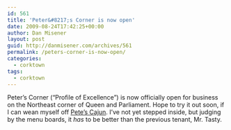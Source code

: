 ```yaml
---
id: 561
title: 'Peter&#8217;s Corner is now open'
date: 2009-08-24T17:42:25+00:00
author: Dan Misener
layout: post
guid: http://danmisener.com/archives/561
permalink: /peters-corner-is-now-open/
categories:
  - corktown
tags:
  - corktown
---
```

Peter&#8217;s Corner (&#8220;Profile of Excellence&#8221;) is now officially open for business on the Northeast corner of Queen and Parliament. Hope to try it out soon, if I can wean myself off [Pete&#8217;s Cajun](http://www.peterscajunpizza.ca/). I&#8217;ve not yet stepped inside, but judging by the menu boards, it _has_ to be better than the previous tenant, Mr. Tasty.